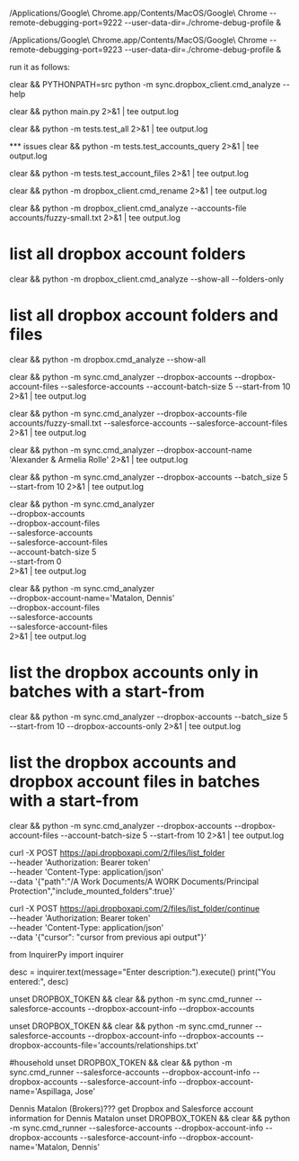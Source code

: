 /Applications/Google\ Chrome.app/Contents/MacOS/Google\ Chrome --remote-debugging-port=9222 --user-data-dir=./chrome-debug-profile &

/Applications/Google\ Chrome.app/Contents/MacOS/Google\ Chrome --remote-debugging-port=9223 --user-data-dir=./chrome-debug-profile &

run it as follows:

clear && PYTHONPATH=src python -m sync.dropbox_client.cmd_analyze --help

clear && python main.py 2>&1 | tee output.log


clear && python -m tests.test_all 2>&1 | tee output.log

*** issues
clear && python -m tests.test_accounts_query 2>&1 | tee output.log

clear && python -m tests.test_account_files 2>&1 | tee output.log

clear && python -m dropbox_client.cmd_rename 2>&1 | tee output.log

clear && python -m dropbox_client.cmd_analyze --accounts-file accounts/fuzzy-small.txt 2>&1 | tee output.log

# list all dropbox account folders
clear && python -m dropbox_client.cmd_analyze --show-all --folders-only

# list all dropbox account folders and files
clear && python -m dropbox.cmd_analyze --show-all 

clear && python -m sync.cmd_analyzer --dropbox-accounts --dropbox-account-files --salesforce-accounts --account-batch-size 5 --start-from 10  2>&1 | tee output.log

clear && python -m sync.cmd_analyzer --dropbox-accounts-file accounts/fuzzy-small.txt --salesforce-accounts --salesforce-account-files 2>&1 | tee output.log

clear && python -m sync.cmd_analyzer --dropbox-account-name 'Alexander & Armelia Rolle' 2>&1 | tee output.log

clear && python -m sync.cmd_analyzer --dropbox-accounts --batch_size 5 --start-from 10 2>&1 | tee output.log

clear && python -m sync.cmd_analyzer \
    --dropbox-accounts \
    --dropbox-account-files \
    --salesforce-accounts \
    --salesforce-account-files \
    --account-batch-size 5 \
    --start-from 0 \
    2>&1 | tee output.log

clear && python -m sync.cmd_analyzer \
    --dropbox-account-name='Matalon, Dennis' \
    --dropbox-account-files \
    --salesforce-accounts \
    --salesforce-account-files \
    2>&1 | tee output.log

# list the dropbox accounts only in batches with a start-from
clear && python -m sync.cmd_analyzer --dropbox-accounts --batch_size 5 --start-from 10 --dropbox-accounts-only 2>&1 | tee output.log

# list the dropbox accounts and dropbox account files in batches with a start-from
clear && python -m sync.cmd_analyzer --dropbox-accounts --dropbox-account-files --account-batch-size 5 --start-from 10  2>&1 | tee output.log

curl -X POST https://api.dropboxapi.com/2/files/list_folder \
  --header 'Authorization: Bearer token' \
  --header 'Content-Type: application/json' \
  --data '{"path":"/A Work Documents/A WORK Documents/Principal Protection","include_mounted_folders":true}'

curl -X POST https://api.dropboxapi.com/2/files/list_folder/continue \
  --header 'Authorization: Bearer token' \
  --header 'Content-Type: application/json' \
  --data '{"cursor": "cursor from previous api output"}'

from InquirerPy import inquirer

desc = inquirer.text(message="Enter description:").execute()
print("You entered:", desc)



unset DROPBOX_TOKEN && clear && python -m sync.cmd_runner  --salesforce-accounts --dropbox-account-info --dropbox-accounts

unset DROPBOX_TOKEN && clear && python -m sync.cmd_runner  --salesforce-accounts --dropbox-account-info --dropbox-accounts --dropbox-accounts-file='accounts/relationships.txt'

#household 
unset DROPBOX_TOKEN && clear && python -m sync.cmd_runner --salesforce-accounts --dropbox-account-info --dropbox-accounts --salesforce-account-info --dropbox-account-name='Aspillaga, Jose'


Dennis Matalon (Brokers)???
get Dropbox and Salesforce account information for Dennis Matalon
unset DROPBOX_TOKEN && clear && python -m sync.cmd_runner --salesforce-accounts --dropbox-account-info --dropbox-accounts --salesforce-account-info --dropbox-account-name='Matalon, Dennis'